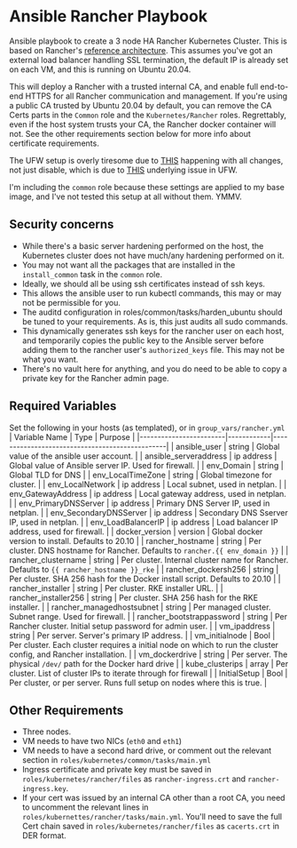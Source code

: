 # Ansible Rancher Playbook
Ansible playbook to create a 3 node HA Rancher Kubernetes Cluster. This is based on Rancher's [reference architecture](https://rancher.com/docs/rancher/v2.6/en/installation/resources/k8s-tutorials/infrastructure-tutorials/infra-for-ha/). This assumes you've got an external load balancer handling SSL termination, the default IP is already set on each VM, and this is running on Ubuntu 20.04.

This will deploy a Rancher with a trusted internal CA, and enable full end-to-end HTTPS for all Rancher communication and management. If you're using a public CA trusted by Ubuntu 20.04 by default, you can remove the CA Certs parts in the `Common` role and the `Kubernetes/Rancher` roles. Regrettably, even if the host system trusts your CA, the Rancher docker container will not. See the other requirements section below for more info about certificate requirements.

The UFW setup is overly tiresome due to [THIS](https://github.com/ansible-collections/community.general/issues/2336) happening with all changes, not just disable, which is due to [THIS](https://bugs.launchpad.net/ufw/+bug/1911637) underlying issue in UFW.

I'm including the `common` role because these settings are applied to my base image, and I've not tested this setup at all without them. YMMV.

## Security concerns
- While there's a basic server hardening performed on the host, the Kubernetes cluster does not have much/any hardening performed on it.
- You may not want all the packages that are installed in the `install_common` task in the `common` role.
- Ideally, we should all be using ssh certificates instead of ssh keys.
- This allows the ansible user to run kubectl commands, this may or may not be permissible for you.
- The auditd configuration in roles/common/tasks/harden_ubuntu should be tuned to your requirements. As is, this just audits all sudo commands.
- This dynamically generates ssh keys for the rancher user on each host, and temporarily copies the public key to the Ansible server before adding them to the rancher user's `authorized_keys` file. This may not be what you want.
- There's no vault here for anything, and you do need to be able to copy a private key for the Rancher admin page.

## Required Variables
Set the following in your hosts (as templated), or in `group_vars/rancher.yml`
|  Variable Name  |  Type  |                   Purpose                      |
|------------------------|------------|------------------------------------------------|
|       ansible_user        |   string   | Global value of the ansible user account.      |
|   ansible_serveraddress   | ip address | Global value of Ansible server IP. Used for firewall. |
|        env_Domain         |   string   | Global TLD for DNS                             |
|     env_LocalTimeZone     |   string   | Global timezone for cluster.                   |
|      env_LocalNetwork     | ip address | Local subnet, used in netplan.                 |
|     env_GatewayAddress    | ip address | Local gateway address, used in netplan.        |
|    env_PrimaryDNSServer   | ip address | Primary DNS Server IP, used in netplan.        |
|   env_SecondaryDNSServer  | ip address | Secondary DNS Sserver IP, used in netplan.     |
|     env_LoadBalancerIP    | ip address | Load balancer IP address, used for firewall.   |
|       docker_version      |   version  | Global docker version to install. Defaults to 20.10 |
|      rancher_hostname     |   string   | Per cluster. DNS hostname for Rancher. Defaults to `rancher.{{ env_domain }}` |
|     rancher_clustername   |   string   | Per cluster. Internal cluster name for Rancher. Defaults to `{{ rancher_hostname }}_rke` |
|     rancher_dockersh256   |   string   | Per cluster. SHA 256 hash for the Docker install script. Defaults to 20.10 |
|      rancher_installer    |   string   | Per cluster. RKE installer URL.                |
|    rancher_installer256   |   string   | Per cluster. SHA 256 hash for the RKE installer. |
| rancher_managedhostsubnet |   string   | Per managed cluster. Subnet range. Used for firewall. |
| rancher_bootstrappassword |   string   | Per Rancher cluster. Initial setup password for admin user. |
|       vm_ipaddress        |   string   | Per server. Server's primary IP address.                  |
|      vm_initialnode       |    Bool    | Per cluster. Each cluster requires a initial node on which to run the cluster config, and Rancher installation. |
|      vm_dockerdrive       |   string   | Per server. The physical `/dev/` path for the Docker hard drive |
|      kube_clusterips      |   array    | Per cluster. List of cluster IPs to iterate through for firewall |
|       InitialSetup        |    Bool    | Per cluster, or per server. Runs full setup on nodes where this is true. |

## Other Requirements
- Three nodes.
- VM needs to have two NICs (`eth0` and `eth1`)
- VM needs to have a second hard drive, or comment out the relevant section in `roles/kubernetes/common/tasks/main.yml`
- Ingress certificate and private key must be saved in `roles/kubernetes/rancher/files` as `rancher-ingress.crt` and `rancher-ingress.key`.
- If your cert was issued by an internal CA other than a root CA, you need to uncomment the relevant lines in `roles/kubernettes/rancher/tasks/main.yml`. You'll need to save the full Cert chain saved in `roles/kubernetes/rancher/files` as `cacerts.crt` in DER format.
